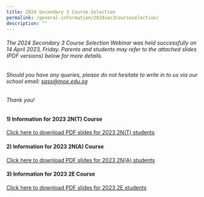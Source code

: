 ```yaml
---
title: 2024 Secondary 3 Course Selection
permalink: /general-information/2024sec3courseselection/
description: ""
---
```

###### The 2024 Secondary 3 Course Selection Webinar was held successfully on 14 April 2023, Friday. Parents and students may refer to the attached slides (PDF versions) below for more details. 

###### Should you have any queries, please do not hesitate to write in to us via our school email: sass@moe.edu.sg 

###### Thank you!

#### 1) Information for 2023 2N(T) Course
[Click here to download PDF slides for 2023 2N(T) students](/files/General%20Information/2023%20conference%20with%20parents%202nt.pdf)

#### 2) Information for 2023 2N(A) Course

[Click here to download PDF slides for 2023 2N(A) students](/files/General%20Information/2023%20conference%20with%20parents%20sec%202n(a)_final.pdf)

#### 3) Information for 2023 2E Course
[Click here to download PDF slides for 2023 2E students](/files/General%20Information/2023%20conference%20with%20parents_sec%202e.pdf)